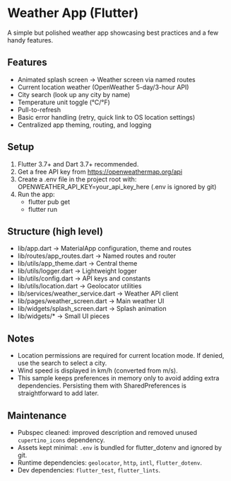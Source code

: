 # Weather App (Flutter)

A simple but polished weather app showcasing best practices and a few handy features.

## Features
- Animated splash screen → Weather screen via named routes
- Current location weather (OpenWeather 5-day/3-hour API)
- City search (look up any city by name)
- Temperature unit toggle (°C/°F)
- Pull-to-refresh
- Basic error handling (retry, quick link to OS location settings)
- Centralized app theming, routing, and logging

## Setup
1. Flutter 3.7+ and Dart 3.7+ recommended.
2. Get a free API key from https://openweathermap.org/api
3. Create a .env file in the project root with:
   OPENWEATHER_API_KEY=your_api_key_here
   (.env is ignored by git)
4. Run the app:
   - flutter pub get
   - flutter run

## Structure (high level)
- lib/app.dart → MaterialApp configuration, theme and routes
- lib/routes/app_routes.dart → Named routes and router
- lib/utils/app_theme.dart → Central theme
- lib/utils/logger.dart → Lightweight logger
- lib/utils/config.dart → API keys and constants
- lib/utils/location.dart → Geolocator utilities
- lib/services/weather_service.dart → Weather API client
- lib/pages/weather_screen.dart → Main weather UI
- lib/widgets/splash_screen.dart → Splash animation
- lib/widgets/* → Small UI pieces

## Notes
- Location permissions are required for current location mode. If denied, use the search to select a city.
- Wind speed is displayed in km/h (converted from m/s).
- This sample keeps preferences in memory only to avoid adding extra dependencies. Persisting them with SharedPreferences is straightforward to add later.


## Maintenance
- Pubspec cleaned: improved description and removed unused `cupertino_icons` dependency.
- Assets kept minimal: `.env` is bundled for flutter_dotenv and ignored by git.
- Runtime dependencies: `geolocator`, `http`, `intl`, `flutter_dotenv`.
- Dev dependencies: `flutter_test`, `flutter_lints`.

